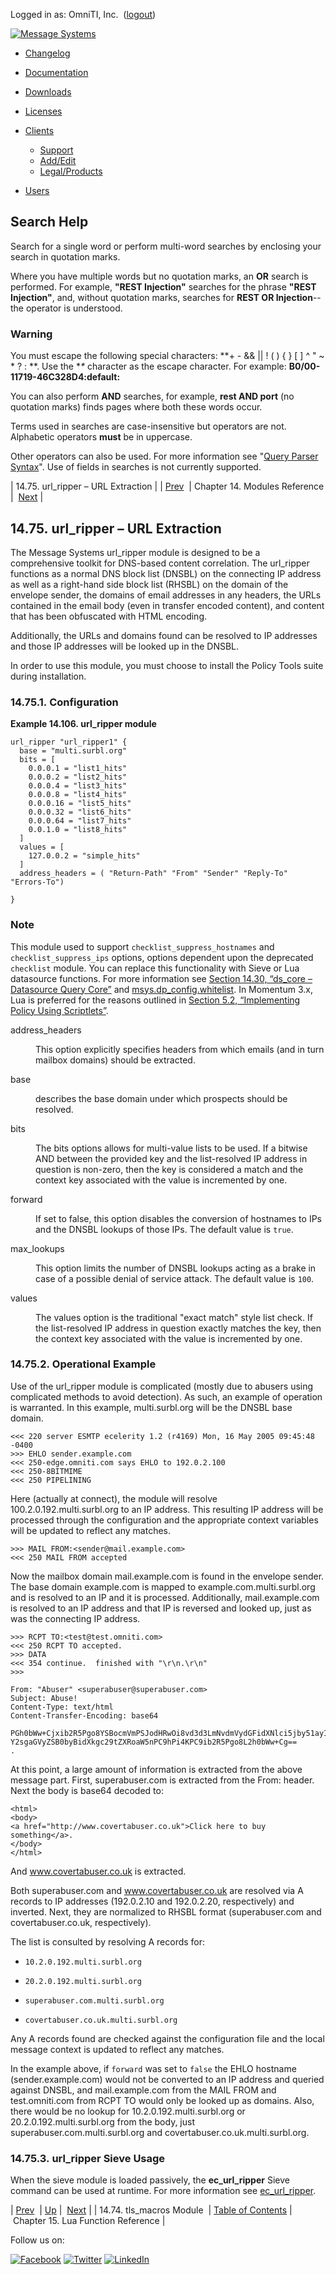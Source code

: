 Logged in as: OmniTI, Inc.  ([logout](https://support.messagesystems.com/logout.php))

[![Message Systems](https://support.messagesystems.com/images/ms-white205.png)](https://support.messagesystems.com/start.php) 

*   [Changelog](https://support.messagesystems.com/start.php?show=changelog)
*   [Documentation](https://support.messagesystems.com/docs/)
*   [Downloads](https://support.messagesystems.com/start.php)

*   [Licenses](https://support.messagesystems.com/license_summary.php)
*   <a href="">Clients</a>
    *   [Support](https://support.messagesystems.com/cs.php)
    *   [Add/Edit](https://support.messagesystems.com/edit_client.php)
    *   [Legal/Products](https://support.messagesystems.com/edit_products.php)
*   [Users](https://support.messagesystems.com/edit_customer.php)

## Search Help

Search for a single word or perform multi-word searches by enclosing your search in quotation marks.

Where you have multiple words but no quotation marks, an **OR** search is performed. For example, **"REST Injection"** searches for the phrase **"REST Injection"**, and, without quotation marks, searches for **REST OR Injection**--the operator is understood.

### Warning

You must escape the following special characters: **+ - && || ! ( ) { } [ ] ^ " ~ * ? : \**. Use the **\** character as the escape character. For example: **B0/00-11719-46C328D4\:default\:**

You can also perform **AND** searches, for example, **rest AND port** (no quotation marks) finds pages where both these words occur.

Terms used in searches are case-insensitive but operators are not. Alphabetic operators **must** be in uppercase.

Other operators can also be used. For more information see "[Query Parser Syntax](https://lucene.apache.org/core/old_versioned_docs/versions/3_0_0/queryparsersyntax.html)". Use of fields in searches is not currently supported.

| 14.75. url_ripper – URL Extraction |
| [Prev](tls_macros.php)  | Chapter 14. Modules Reference |  [Next](lua.php) |

## 14.75. url_ripper – URL Extraction

<a class="indexterm" name="idp21631392"></a>

The Message Systems url_ripper module is designed to be a comprehensive toolkit for DNS-based content correlation. The url_ripper functions as a normal DNS block list (DNSBL) on the connecting IP address as well as a right-hand side block list (RHSBL) on the domain of the envelope sender, the domains of email addresses in any headers, the URLs contained in the email body (even in transfer encoded content), and content that has been obfuscated with HTML encoding.

Additionally, the URLs and domains found can be resolved to IP addresses and those IP addresses will be looked up in the DNSBL.

In order to use this module, you must choose to install the Policy Tools suite during installation.

### 14.75.1. Configuration

<a name="example.url_ripper.3"></a>

**Example 14.106. url_ripper module**

```
url_ripper "url_ripper1" {
  base = "multi.surbl.org"
  bits = [
    0.0.0.1 = "list1_hits"
    0.0.0.2 = "list2_hits"
    0.0.0.4 = "list3_hits"
    0.0.0.8 = "list4_hits"
    0.0.0.16 = "list5_hits"
    0.0.0.32 = "list6_hits"
    0.0.0.64 = "list7_hits"
    0.0.1.0 = "list8_hits"
  ]
  values = [
    127.0.0.2 = "simple_hits"
  ]
  address_headers = ( "Return-Path" "From" "Sender" "Reply-To" "Errors-To")

}
```

### Note

This module used to support `checklist_suppress_hostnames` and `checklist_suppress_ips` options, options dependent upon the deprecated `checklist` module. You can replace this functionality with Sieve or Lua datasource functions. For more information see [Section 14.30, “ds_core – Datasource Query Core”](modules.ds_core.php "14.30. ds_core – Datasource Query Core") and [msys.dp_config.whitelist](https://support.messagesystems.com/docs/web-policy/policy.default.configuration.php#policy.default.configuration.msys.dp_config.whitelist). In Momentum 3.x, Lua is preferred for the reasons outlined in [Section 5.2, “Implementing Policy Using Scriptlets”](implementing.policy.scriptlets.php "5.2. Implementing Policy Using Scriptlets").

<dl class="variablelist">

<dt>address_headers</dt>

<dd>

This option explicitly specifies headers from which emails (and in turn mailbox domains) should be extracted.

</dd>

<dt>base</dt>

<dd>

describes the base domain under which prospects should be resolved.

</dd>

<dt>bits</dt>

<dd>

The bits options allows for multi-value lists to be used. If a bitwise AND between the provided key and the list-resolved IP address in question is non-zero, then the key is considered a match and the context key associated with the value is incremented by one.

</dd>

<dt>forward</dt>

<dd>

If set to false, this option disables the conversion of hostnames to IPs and the DNSBL lookups of those IPs. The default value is `true`.

</dd>

<dt>max_lookups</dt>

<dd>

This option limits the number of DNSBL lookups acting as a brake in case of a possible denial of service attack. The default value is `100`.

</dd>

<dt>values</dt>

<dd>

The values option is the traditional "exact match" style list check. If the list-resolved IP address in question exactly matches the key, then the context key associated with the value is incremented by one.

</dd>

</dl>

### 14.75.2. Operational Example

Use of the url_ripper module is complicated (mostly due to abusers using complicated methods to avoid detection). As such, an example of operation is warranted. In this example, multi.surbl.org will be the DNSBL base domain.

```
<<< 220 server ESMTP ecelerity 1.2 (r4169) Mon, 16 May 2005 09:45:48 -0400
>>> EHLO sender.example.com
<<< 250-edge.omniti.com says EHLO to 192.0.2.100
<<< 250-8BITMIME
<<< 250 PIPELINING
```

Here (actually at connect), the module will resolve 100.2.0.192.multi.surbl.org to an IP address. This resulting IP address will be processed through the configuration and the appropriate context variables will be updated to reflect any matches.

```
>>> MAIL FROM:<sender@mail.example.com>
<<< 250 MAIL FROM accepted
```

Now the mailbox domain mail.example.com is found in the envelope sender. The base domain example.com is mapped to example.com.multi.surbl.org and is resolved to an IP and it is processed. Additionally, mail.example.com is resolved to an IP address and that IP is reversed and looked up, just as was the connecting IP address.

```
>>> RCPT TO:<test@test.omniti.com>
<<< 250 RCPT TO accepted.
>>> DATA
<<< 354 continue.  finished with "\r\n.\r\n"
>>>

From: "Abuser" <superabuser@superabuser.com>
Subject: Abuse!
Content-Type: text/html
Content-Transfer-Encoding: base64

PGh0bWw+Cjxib2R5Pgo8YSBocmVmPSJodHRwOi8vd3d3LmNvdmVydGFidXNlci5jby51ayI+Q2xp
Y2sgaGVyZSB0byBidXkgc29tZXRoaW5nPC9hPi4KPC9ib2R5Pgo8L2h0bWw+Cg==
.
```

At this point, a large amount of information is extracted from the above message part. First, superabuser.com is extracted from the From: header. Next the body is base64 decoded to:

```
<html>
<body>
<a href="http://www.covertabuser.co.uk">Click here to buy something</a>.
</body>
</html>
```

And www.covertabuser.co.uk is extracted.

Both superabuser.com and www.covertabuser.co.uk are resolved via A records to IP addresses (192.0.2.10 and 192.0.2.20, respectively) and inverted. Next, they are normalized to RHSBL format (superabuser.com and covertabuser.co.uk, respectively).

The list is consulted by resolving A records for:

*   `10.2.0.192.multi.surbl.org`

*   `20.2.0.192.multi.surbl.org`

*   `superabuser.com.multi.surbl.org`

*   `covertabuser.co.uk.multi.surbl.org`

Any A records found are checked against the configuration file and the local message context is updated to reflect any matches.

In the example above, if `forward` was set to `false` the EHLO hostname (sender.example.com) would not be converted to an IP address and queried against DNSBL, and mail.example.com from the MAIL FROM and test.omniti.com from RCPT TO would only be looked up as domains. Also, there would be no lookup for 10.2.0.192.multi.surbl.org or 20.2.0.192.multi.surbl.org from the body, just superabuser.com.multi.surbl.org and covertabuser.co.uk.multi.surbl.org.

### 14.75.3. url_ripper Sieve Usage

When the sieve module is loaded passively, the **ec_url_ripper** Sieve command can be used at runtime. For more information see [ec_url_ripper](sieve.ref.ec_url_ripper.php "ec_url_ripper").

| [Prev](tls_macros.php)  | [Up](modules.php) |  [Next](lua.php) |
| 14.74. tls_macros Module  | [Table of Contents](index.php) |  Chapter 15. Lua Function Reference |

Follow us on:

[![Facebook](https://support.messagesystems.com/images/icon-facebook.png)](http://www.facebook.com/messagesystems) [![Twitter](https://support.messagesystems.com/images/icon-twitter.png)](http://twitter.com/#!/MessageSystems) [![LinkedIn](https://support.messagesystems.com/images/icon-linkedin.png)](http://www.linkedin.com/company/message-systems)